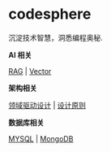 # codesphere

沉淀技术智慧，洞悉编程奥秘.

**AI 相关**

[RAG](docs/ai/rag.md) | [Vector](docs/ai/vector.md)

**架构相关**

[领域驱动设计](docs/architecture/ddd.md) | [设计原则](docs/architecture/design-principle.md)

**数据库相关**

[MYSQL](docs/db/mysql.md) | [MongoDB](docs/db/mongodb.md)